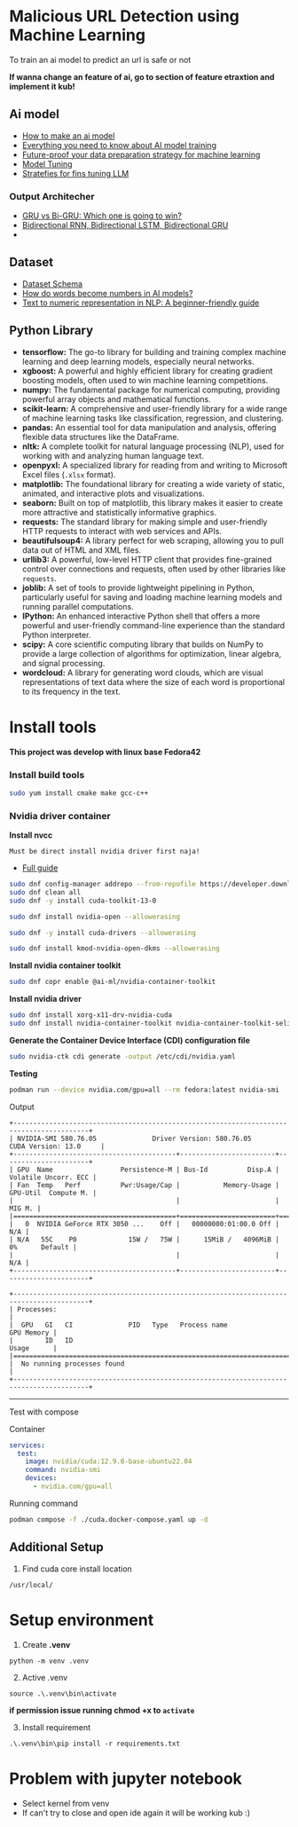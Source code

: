 # Malicious URL Detection using Machine Learning

To train an ai model to predict an url is safe or not

**If wanna change an feature of ai, go to section of feature etraxtion and implement it kub!**

## Ai model

- [How to make an ai model](https://www.netguru.com/blog/how-to-make-an-ai-model)
- [Everything you need to know about AI model training](https://www.labellerr.com/blog/everything-you-need-to-know-about-ai-model-training/) 
- [Future-proof your data preparation strategy for machine learning](https://www.kellton.com/kellton-tech-blog/future-proof-your-data-preparation-strategy-for-machine-learning)
- [Model Tuning](https://www.ibm.com/think/topics/model-tuning)
- [Stratefies for fins tuning LLM](https://www.capellasolutions.com/blog/strategies-for-fine-tuning-large-language-models)

### Output Architecher
- [GRU vs Bi-GRU: Which one is going to win?](https://vtiya.medium.com/gru-vs-bi-gru-which-one-is-going-to-win-58a45ede5fba)
- [Bidirectional RNN, Bidirectional LSTM, Bidirectional GRU](https://medium.com/@abhishekjainindore24/bidirectional-rnn-bidirectional-lstm-bidirectional-gru-dba4476c98bc)
- 

## Dataset

- [Dataset Schema](https://www.opendatasoft.com/en/glossary/dataset-schema/)
- [How do words become numbers in AI models?](https://medium.com/@rgalvg/how-do-words-become-numbers-in-ai-models-3d399dbcbb79)
- [Text to numeric representation in NLP: A beginner-friendly guide](https://medium.com/@ketan.patel_46870/text-to-numeric-representation-in-nlp-a-beginner-friendly-guide-9e68c8f8d07c)

## Python Library

*   **tensorflow:** The go-to library for building and training complex machine learning and deep learning models, especially neural networks.
*   **xgboost:** A powerful and highly efficient library for creating gradient boosting models, often used to win machine learning competitions.
*   **numpy:** The fundamental package for numerical computing, providing powerful array objects and mathematical functions.
*   **scikit-learn:** A comprehensive and user-friendly library for a wide range of machine learning tasks like classification, regression, and clustering.
*   **pandas:** An essential tool for data manipulation and analysis, offering flexible data structures like the DataFrame.
*   **nltk:** A complete toolkit for natural language processing (NLP), used for working with and analyzing human language text.
*   **openpyxl:** A specialized library for reading from and writing to Microsoft Excel files (`.xlsx` format).
*   **matplotlib:** The foundational library for creating a wide variety of static, animated, and interactive plots and visualizations.
*   **seaborn:** Built on top of matplotlib, this library makes it easier to create more attractive and statistically informative graphics.
*   **requests:** The standard library for making simple and user-friendly HTTP requests to interact with web services and APIs.
*   **beautifulsoup4:** A library perfect for web scraping, allowing you to pull data out of HTML and XML files.
*   **urllib3:** A powerful, low-level HTTP client that provides fine-grained control over connections and requests, often used by other libraries like `requests`.
*   **joblib:** A set of tools to provide lightweight pipelining in Python, particularly useful for saving and loading machine learning models and running parallel computations.
*   **IPython:** An enhanced interactive Python shell that offers a more powerful and user-friendly command-line experience than the standard Python interpreter.
*   **scipy:** A core scientific computing library that builds on NumPy to provide a large collection of algorithms for optimization, linear algebra, and signal processing.
*   **wordcloud:** A library for generating word clouds, which are visual representations of text data where the size of each word is proportional to its frequency in the text.

# Install tools
**This project was develop with linux base Fedora42**

### Install build tools

```bash
sudo yum install cmake make gcc-c++
```

### Nvidia driver container

**Install nvcc**

`Must be direct install nvidia driver first naja!`

- [Full guide](https://docs.nvidia.com/cuda/cuda-installation-guide-linux/)

```bash
sudo dnf config-manager addrepo --from-repofile https://developer.download.nvidia.com/compute/cuda/repos/fedora42/x86_64/cuda-fedora42.repo
sudo dnf clean all
sudo dnf -y install cuda-toolkit-13-0
```

```bash
sudo dnf install nvidia-open --allowerasing
```

```bash
sudo dnf -y install cuda-drivers --allowerasing
```

```bash
sudo dnf install kmod-nvidia-open-dkms --allowerasing
```

**Install nvidia container toolkit**
```bash
sudo dnf copr enable @ai-ml/nvidia-container-toolkit
```

**Install nvidia driver**
```bash
sudo dnf install xorg-x11-drv-nvidia-cuda
sudo dnf install nvidia-container-toolkit nvidia-container-toolkit-selinux
```

**Generate the Container Device Interface (CDI) configuration file**
```bash
sudo nvidia-ctk cdi generate -output /etc/cdi/nvidia.yaml
```

**Testing**
```bash
podman run --device nvidia.com/gpu=all --rm fedora:latest nvidia-smi
```

Output
```
+-----------------------------------------------------------------------------------------+
| NVIDIA-SMI 580.76.05              Driver Version: 580.76.05      CUDA Version: 13.0     |
+-----------------------------------------+------------------------+----------------------+
| GPU  Name                 Persistence-M | Bus-Id          Disp.A | Volatile Uncorr. ECC |
| Fan  Temp   Perf          Pwr:Usage/Cap |           Memory-Usage | GPU-Util  Compute M. |
|                                         |                        |               MIG M. |
|=========================================+========================+======================|
|   0  NVIDIA GeForce RTX 3050 ...    Off |   00000000:01:00.0 Off |                  N/A |
| N/A   55C    P0             15W /   75W |      15MiB /   4096MiB |      0%      Default |
|                                         |                        |                  N/A |
+-----------------------------------------+------------------------+----------------------+

+-----------------------------------------------------------------------------------------+
| Processes:                                                                              |
|  GPU   GI   CI              PID   Type   Process name                        GPU Memory |
|        ID   ID                                                               Usage      |
|=========================================================================================|
|  No running processes found                                                             |
+-----------------------------------------------------------------------------------------+
```

----

Test with compose


Container
```yaml
services:
  test:
    image: nvidia/cuda:12.9.0-base-ubuntu22.04
    command: nvidia-smi
    devices:
      - nvidia.com/gpu=all
```

Running command
```bash
podman compose -f ./cuda.docker-compose.yaml up -d
```

## Additional Setup

1. Find cuda core install location

```
/usr/local/
```

# Setup environment

1. Create **.venv**
```
python -m venv .venv
```

2. Active .venv
```
source .\.venv\bin\activate
```

**if permission issue running chmod +x to `activate`**

3. Install requirement
```
.\.venv\bin\pip install -r requirements.txt
```

# Problem with jupyter notebook

- Select kernel from venv
- If can't try to close and open ide again it will be working kub :)
